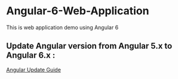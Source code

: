 # Angular-6-Web-Application
This is web application demo using Angular 6

## Update Angular version from Angular 5.x to Angular 6.x :
[Angular Update Guide](https://update.angular.io/)
